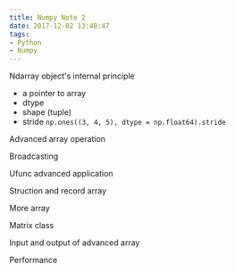 ```yaml
---
title: Numpy Note 2
date: 2017-12-02 13:40:47
tags:
- Python
- Numpy
---
```


Ndarray object's internal principle

- a pointer to array
- dtype
- shape (tuple)
- stride `np.ones((3, 4, 5), dtype = np.float64).stride`

Advanced array operation

Broadcasting

Ufunc advanced application

Struction and record array

More array

Matrix class

Input and output of advanced array

Performance
